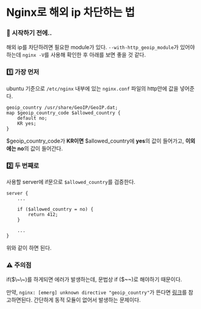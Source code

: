 # Nginx로 해외 ip 차단하는 법

### 🎊 시작하기 전에..

해외 ip를 차단하려면 필요한 module가 있다. `--with-http_geoip_module`가 있어야 하는데 `nginx -V`를 사용해 확인한 후 아래를 보면 좋을 것 같다.

### 1️⃣ 가장 먼저

ubuntu 기준으로 `/etc/nginx` 내부에 있는 `nginx.conf` 파일의 http안에 값을 넣어준다.

```
geoip_country /usr/share/GeoIP/GeoIP.dat;
map $geoip_country_code $allowed_country {
	default no;
	KR yes;
}
```

$geoip_country_code가 **KR이면** $allowed_country에 **yes**의 값이 들어가고, **이외에는 no**의 값이 들어간다.

### 2️⃣ 두 번째로

사용할 server에 if문으로 `$allowed_country`를 검증한다.

```
server {
	...
	
	if ($allowed_country = no) {
		return 412;
	}
	
	...
}
```

위와 같이 하면 된다.

### ⚠ 주의점

if($\~\~)를 하게되면 에러가 발생하는데, 문법상 if ($\~\~)로 해야하기 때문이다.



만약, `nginx: [emerg] unknown directive "geoip_country"`가 뜬다면 [링크](https://stackoverflow.com/questions/36554405/how-to-enable-dynamic-module-with-an-existing-nginx-installation)를 참고하면된다. 간단하게 동적 모듈이 없어서 발생하는 문제이다.

